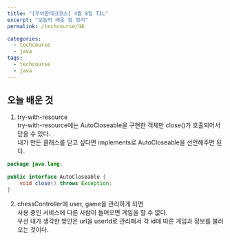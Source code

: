 ```yaml
---
title: "[우아한테크코스] 4월 8일 TIL"
excerpt: "오늘의 배운 점 정리"
permalink: /techcourse/48

categories:
  - techcourse
  - java
tags:
  - techcourse  
  - java
---  
```

## 오늘 배운 것  
1. try-with-resource  
try-with-resource에는 AutoCloseable을 구현한 객체만 close()가 호출되어서 닫을 수 있다.  
내가 만든 클래스를 닫고 싶다면 implements로 AutoCloseable을 선언해주면 된다.  
```java
package java.lang;
 
public interface AutoCloseable {
    void close() throws Exception;
}
```  
2. chessController에 user, game을 관리하게 되면  
사용 중인 서비스에 다른 사람이 들어오면 게임을 할 수 없다.  
우선 내가 생각한 방안은 url을 userId로 관리해서 각 id에 따른 게임과 정보를 불러오는 것이다.  
